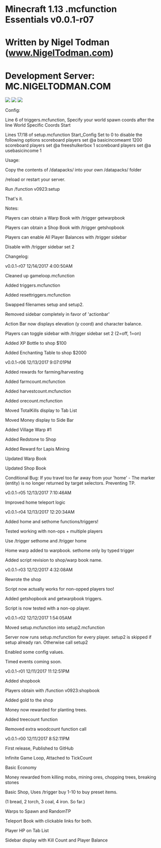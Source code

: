 # Minecraft 1.13 .mcfunction Essentials v0.0.1-r07

# Written by Nigel Todman (www.NigelTodman.com)

# Development Server: MC.NIGELTODMAN.COM

<img src="https://i.gyazo.com/bafaee4b37dcadae9ee3e12b9fdde1c4.png">

<img src="https://i.gyazo.com/7f83bba4c72d5bfc404a4ce8d56d17a6.jpg">

<img src="https://i.gyazo.com/64a79ca9e2e52b87898ce295e0ba1ba9.jpg">

Config:

Line 6 of triggers.mcfunction, Specify your world spawn coords after the line 
World Specific Coords Start

Lines 17/18 of setup.mcfunction
Start_Config
Set to 0 to disable the following options
scoreboard players set @a basicincomeamt 1200
scoreboard players set @a freeshulkerbox 1
scoreboard players set @a usebasicincome 1


Usage:


Copy the contents of /datapacks/ into your own /datapacks/ folder

/reload or restart your server.

Run /function v0923:setup

That's it.


Notes:


Players can obtain a Warp Book with /trigger getwarpbook

Players can obtain a Shop Book with /trigger getshopbook

Players can enable All Player Balances with /trigger sidebar

Disable with /trigger sidebar set 2


Changelog:


v0.0.1-r07 12/14/2017 4:00:50AM

Cleaned up gameloop.mcfunction

Added triggers.mcfunction

Added resettriggers.mcfunction

Swapped filenames setup and setup2.

Removed sidebar completely in favor of 'actionbar'

Action Bar now displays elevation (y coord) and character balance.

Players can toggle sidebar with /trigger sidebar set 2 (2=off, 1=on)

Added XP Bottle to shop $100

Added Enchanting Table to shop $2000


v0.0.1-r06 12/13/2017 9:07:01PM

Added rewards for farming/harvesting

Added farmcount.mcfunction

Added harvestcount.mcfunction

Added orecount.mcfunction

Moved TotalKills display to Tab List

Moved Money display to Side Bar

Added Village Warp #1

Added Redstone to Shop

Added Reward for Lapis Mining

Updated Warp Book

Updated Shop Book

Conditional Bug: If you travel too far away from your 'home' - The marker (entity) is no longer returned by target selectors. Preventing TP.


v0.0.1-r05 12/13/2017 7:10:46AM

Improved home teleport logic


v0.0.1-r04 12/13/2017 12:20:34AM

Added home and sethome functions/triggers!

Tested working with non-ops + multiple players

Use /trigger sethome and /trigger home

Home warp added to warpbook. sethome only by typed trigger

Added script revision to shop/warp book name.


v0.0.1-r03 12/12/2017 4:32:08AM

Rewrote the shop

Script now actually works for non-opped players too!

Added getshopbook and getwarpbook triggers.

Script is now tested with a non-op player.


v0.0.1-r02 12/12/2017 1:54:05AM

Moved setup.mcfunction into setup2.mcfunction

Server now runs setup.mcfunction for every player. setup2 is skipped if setup already ran. Otherwise call setup2

Enabled some config values.

Timed events coming soon.


v0.0.1-r01 12/11/2017 11:12:51PM

Added shopbook

Players obtain with /function v0923:shopbook

Added gold to the shop

Money now rewarded for planting trees.

Added treecount function

Removed extra woodcount function call


v0.0.1-r00 12/11/2017 8:52:11PM

First release, Published to GitHub

Infinite Game Loop, Attached to TickCount

Basic Economy

Money rewarded from killing mobs, mining ores, chopping trees, breaking stones

Basic Shop, Uses /trigger buy 1-10 to buy preset items.

(1 bread, 2 torch, 3 coal, 4 iron. So far.)

Warps to Spawn and RandomTP

Teleport Book with clickable links for both.

Player HP on Tab List

Sidebar display with Kill Count and Player Balance